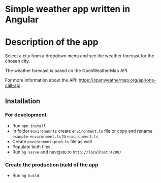 # Simple weather app written in Angular

# Description of the app

Select a city from a dropdown menu and see the weather forecast for the chosen city.

The weather forecast is based on the OpenWeatherMap API.

For more information about the API: https://openweathermap.org/api/one-call-api

## Installation

### For development
- Run `npm install`
- In folder `environemnts` create `environment.ts` file or copy and rename `example-environment.ts` to `environment.ts`
- Create `environment.prod.ts` file as well
- Populate both files
- Run `ng serve` and navigate to `http://localhost:4200/`

### Create the production build of the app
- Run `ng build`

